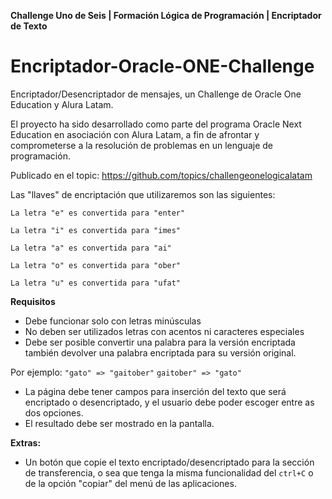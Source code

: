**Challenge Uno de Seis | Formación Lógica de Programación | Encriptador de Texto**

# Encriptador-Oracle-ONE-Challenge

Encriptador/Desencriptador de mensajes, un Challenge de Oracle One Education y Alura Latam.

El proyecto ha sido desarrollado como parte del programa Oracle Next Education en asociación con Alura Latam, a fin de afrontar y comprometerse a la resolución de problemas en un lenguaje de programación.

Publicado en el topic: https://github.com/topics/challengeonelogicalatam

Las "llaves" de encriptación que utilizaremos son las siguientes:

`La letra "e" es convertida para "enter"`

`La letra "i" es convertida para "imes"`

`La letra "a" es convertida para "ai"`

`La letra "o" es convertida para "ober"`

`La letra "u" es convertida para "ufat"`

**Requisitos**

- Debe funcionar solo con letras minúsculas
- No deben ser utilizados letras con acentos ni caracteres especiales
- Debe ser posible convertir una palabra para la versión encriptada también devolver una palabra encriptada para su versión original.

Por ejemplo:
`"gato" => "gaitober"`
`gaitober" => "gato"`

- La página debe tener campos para
  inserción del texto que será encriptado o desencriptado, y el usuario debe poder escoger entre as dos opciones.
- El resultado debe ser mostrado en la pantalla.

**Extras:**

- Un botón que copie el texto encriptado/desencriptado para la sección de transferencia, o sea que tenga la misma funcionalidad del `ctrl+C` o de la opción "copiar" del menú de las aplicaciones.
